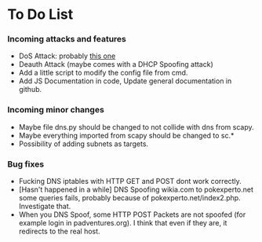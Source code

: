 # To Do List

### Incoming attacks and features
- DoS Attack: probably [this one](https://www.giac.org/paper/gsec/313/naptha-type-denial-of-service-attack/100899)
- Deauth Attack (maybe comes with a DHCP Spoofing attack)
- Add a little script to modify the config file from cmd.
- Add JS Documentation in code, Update general documentation in github.

### Incoming minor changes
- Maybe file dns.py should be changed to not collide with dns from scapy.
- Maybe everything imported from scapy should be changed to sc.*
- Possibility of adding subnets as targets.

### Bug fixes
- Fucking DNS iptables with HTTP GET and POST dont work correctly.
- [Hasn't happened in a while] DNS Spoofing wikia.com to pokexperto.net some queries fails, probably because of pokexperto.net/index2.php. Investigate that.
- When you DNS Spoof, some HTTP POST Packets are not spoofed (for example login in padventures.org). I think that even if they are, it redirects to the real host.
